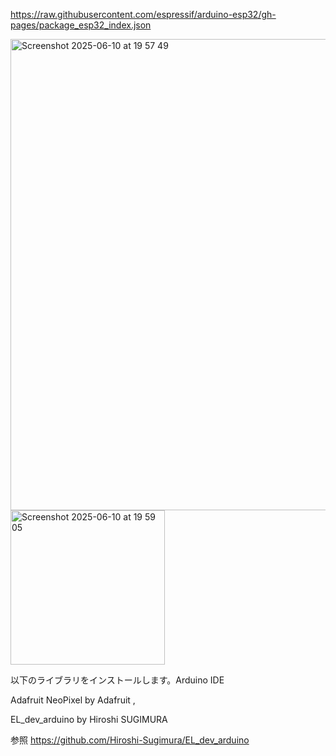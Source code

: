 https://raw.githubusercontent.com/espressif/arduino-esp32/gh-pages/package_esp32_index.json

<img width="754" alt="Screenshot 2025-06-10 at 19 57 49" src="https://github.com/user-attachments/assets/ab5fed0f-c570-4c52-ade6-dd8a2395de74" />


<img width="247" alt="Screenshot 2025-06-10 at 19 59 05" src="https://github.com/user-attachments/assets/15cddfb6-bdf6-42f6-b281-35817b7421df" />


以下のライブラリをインストールします。Arduino IDE

Adafruit NeoPixel by Adafruit , 

EL_dev_arduino by Hiroshi SUGIMURA


参照
https://github.com/Hiroshi-Sugimura/EL_dev_arduino
